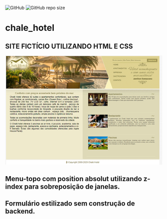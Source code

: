 ![GitHub](https://img.shields.io/github/license/patriciadomingas/chale_hotel)
![GitHub repo size](https://img.shields.io/github/repo-size/patriciadomingas/chale_hotel)

# chale_hotel
## SITE FICTÍCIO UTILIZANDO HTML E CSS
![print do site chalé hotel](https://github.com/patriciadomingas/chale_hotel/blob/main/foto_site.png)


## Menu-topo com position absolut utilizando z-index para sobreposição de janelas.



## Formulário estilizado sem construção de backend.
